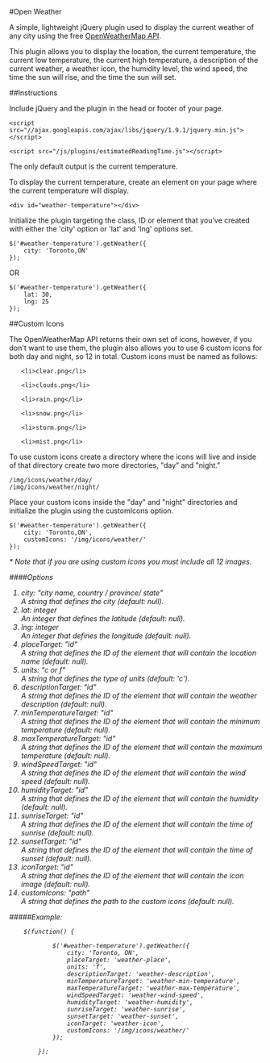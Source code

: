 #Open Weather

A simple, lightweight jQuery plugin used to display the current weather of any city using the free <a href="http://openweathermap.org/api" target="_blank">OpenWeatherMap API</a>.

This plugin allows you to display the location, the current temperature, the current low temperature, the current high temperature, a description of the current weather, a weather icon, the humidity level, the wind speed, the time the sun will rise, and the time the sun will set.

##Instructions

Include jQuery and the plugin in the head or footer of your page.

    <script src="//ajax.googleapis.com/ajax/libs/jquery/1.9.1/jquery.min.js"></script>
    
    <script src="/js/plugins/estimatedReadingTime.js"></script>

The only default output is the current temperature.

To display the current temperature, create an element on your page where the current temperature will display.

	<div id="weather-temperature"></div>
    
Initialize the plugin targeting the class, ID or element that you've created with either the 'city' option or 'lat' and 'lng' options set.

	$('#weather-temperature').getWeather({
		city: 'Toronto,ON'
	});
	
OR

	$('#weather-temperature').getWeather({
		lat: 30,
		lng: 25
	});
	
##Custom Icons

The OpenWeatherMap API returns their own set of icons, however, if you don't want to use them, the plugin also allows you to use 6 custom icons for both day and night, so 12 in total. Custom icons must be named as follows:

<ol>

	<li>clear.png</li>
	
	<li>clouds.png</li>
	
	<li>rain.png</li>
	
	<li>snow.png</li>
	
	<li>storm.png</li>
	
	<li>mist.png</li>

</ol>

To use custom icons create a directory where the icons will live and inside of that directory create two more directories, "day" and "night."

	/img/icons/weather/day/
	/img/icons/weather/night/
	
Place your custom icons inside the "day" and "night" directories and initialize the plugin using the customIcons option.

	$('#weather-temperature').getWeather({
		city: 'Toronto,ON',
		customIcons: '/img/icons/weather/'
	});
	
<em>* Note that if you are using custom icons you must include all 12 images.

####Options

<ol>

<li>
city: "city name, country / province/ state"
<br />A string that defines the city (default: null).
</li>

<li>lat: integer
<br />An integer that defines the latitude (default: null). 
</li>

<li>lng: integer
<br />An integer that defines the longitude (default: null).
</li>

<li>placeTarget: "id"
<br />A string that defines the ID of the element that will contain the location name (default: null).
</li>

<li>units: "c or f"
<br />A string that defines the type of units (default: 'c').
</li>

<li>descriptionTarget: "id"
<br />A string that defines the ID of the element that will contain the weather description (default: null).
</li>

<li>minTemperatureTarget: "id"
<br />A string that defines the ID of the element that will contain the minimum temperature (default: null).
</li>

<li>maxTemperatureTarget: "id"
<br />A string that defines the ID of the element that will contain the maximum temperature (default: null).
</li>

<li>windSpeedTarget: "id"
<br />A string that defines the ID of the element that will contain the wind speed (default: null).
</li>

<li>humidityTarget: "id"
<br />A string that defines the ID of the element that will contain the humidity (default: null).
</li>

<li>sunriseTarget: "id"
<br />A string that defines the ID of the element that will contain the time of sunrise (default: null).
</li>

<li>sunsetTarget: "id"
<br />A string that defines the ID of the element that will contain the time of sunset (default: null).
</li>

<li>iconTarget: "id"
<br />A string that defines the ID of the element that will contain the icon image (default: null).
</li>

<li>customIcons: "path"
<br />A string that defines the path to the custom icons (default: null).
</li>

</ol>

#####Example:

		$(function() {
			
				$('#weather-temperature').getWeather({
					city: 'Toronto, ON',
					placeTarget: 'weather-place',
					units: 'f',
					descriptionTarget: 'weather-description',
					minTemperatureTarget: 'weather-min-temperature',
					maxTemperatureTarget: 'weather-max-temperature',
					windSpeedTarget: 'weather-wind-speed',
					humidityTarget: 'weather-humidity',
					sunriseTarget: 'weather-sunrise',
					sunsetTarget: 'weather-sunset',
					iconTarget: 'weather-icon',
					customIcons: '/img/icons/weather/'
				});
				
			});